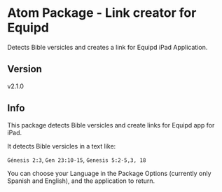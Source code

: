 # Atom Package - Link creator for Equipd

Detects Bible versicles and creates a link for Equipd iPad Application.

## Version

v2.1.0

## Info

This package detects Bible versicles and create links for Equipd app for iPad.

It detects Bible versicles in a text like:

`Génesis 2:3`, `Gen 23:10-15`, `Genesis 5:2-5,3, 18`


You can choose your Language in the Package Options (currently only Spanish and English), and the application to return.
